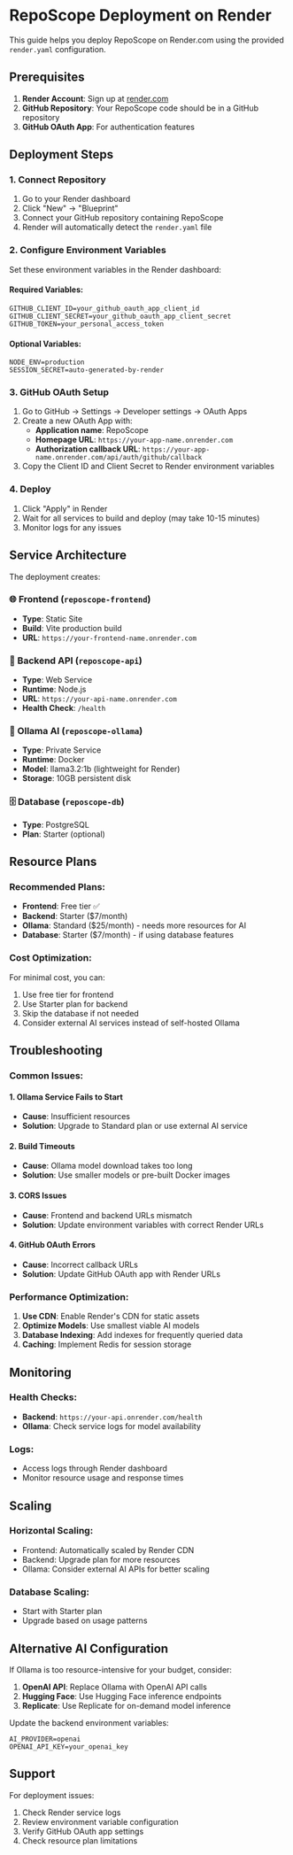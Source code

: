 # RepoScope Deployment on Render

This guide helps you deploy RepoScope on Render.com using the provided `render.yaml` configuration.

## Prerequisites

1. **Render Account**: Sign up at [render.com](https://render.com)
2. **GitHub Repository**: Your RepoScope code should be in a GitHub repository
3. **GitHub OAuth App**: For authentication features

## Deployment Steps

### 1. Connect Repository

1. Go to your Render dashboard
2. Click "New" → "Blueprint"
3. Connect your GitHub repository containing RepoScope
4. Render will automatically detect the `render.yaml` file

### 2. Configure Environment Variables

Set these environment variables in the Render dashboard:

#### Required Variables:
```
GITHUB_CLIENT_ID=your_github_oauth_app_client_id
GITHUB_CLIENT_SECRET=your_github_oauth_app_client_secret
GITHUB_TOKEN=your_personal_access_token
```

#### Optional Variables:
```
NODE_ENV=production
SESSION_SECRET=auto-generated-by-render
```

### 3. GitHub OAuth Setup

1. Go to GitHub → Settings → Developer settings → OAuth Apps
2. Create a new OAuth App with:
   - **Application name**: RepoScope
   - **Homepage URL**: `https://your-app-name.onrender.com`
   - **Authorization callback URL**: `https://your-app-name.onrender.com/api/auth/github/callback`
3. Copy the Client ID and Client Secret to Render environment variables

### 4. Deploy

1. Click "Apply" in Render
2. Wait for all services to build and deploy (may take 10-15 minutes)
3. Monitor logs for any issues

## Service Architecture

The deployment creates:

### 🌐 Frontend (`reposcope-frontend`)
- **Type**: Static Site
- **Build**: Vite production build
- **URL**: `https://your-frontend-name.onrender.com`

### 🔧 Backend API (`reposcope-api`)
- **Type**: Web Service
- **Runtime**: Node.js
- **URL**: `https://your-api-name.onrender.com`
- **Health Check**: `/health`

### 🤖 Ollama AI (`reposcope-ollama`)
- **Type**: Private Service
- **Runtime**: Docker
- **Model**: llama3.2:1b (lightweight for Render)
- **Storage**: 10GB persistent disk

### 🗄️ Database (`reposcope-db`)
- **Type**: PostgreSQL
- **Plan**: Starter (optional)

## Resource Plans

### Recommended Plans:

- **Frontend**: Free tier ✅
- **Backend**: Starter ($7/month)
- **Ollama**: Standard ($25/month) - needs more resources for AI
- **Database**: Starter ($7/month) - if using database features

### Cost Optimization:

For minimal cost, you can:
1. Use free tier for frontend
2. Use Starter plan for backend
3. Skip the database if not needed
4. Consider external AI services instead of self-hosted Ollama

## Troubleshooting

### Common Issues:

#### 1. Ollama Service Fails to Start
- **Cause**: Insufficient resources
- **Solution**: Upgrade to Standard plan or use external AI service

#### 2. Build Timeouts
- **Cause**: Ollama model download takes too long
- **Solution**: Use smaller models or pre-built Docker images

#### 3. CORS Issues
- **Cause**: Frontend and backend URLs mismatch
- **Solution**: Update environment variables with correct Render URLs

#### 4. GitHub OAuth Errors
- **Cause**: Incorrect callback URLs
- **Solution**: Update GitHub OAuth app with Render URLs

### Performance Optimization:

1. **Use CDN**: Enable Render's CDN for static assets
2. **Optimize Models**: Use smallest viable AI models
3. **Database Indexing**: Add indexes for frequently queried data
4. **Caching**: Implement Redis for session storage

## Monitoring

### Health Checks:
- **Backend**: `https://your-api.onrender.com/health`
- **Ollama**: Check service logs for model availability

### Logs:
- Access logs through Render dashboard
- Monitor resource usage and response times

## Scaling

### Horizontal Scaling:
- Frontend: Automatically scaled by Render CDN
- Backend: Upgrade plan for more resources
- Ollama: Consider external AI APIs for better scaling

### Database Scaling:
- Start with Starter plan
- Upgrade based on usage patterns

## Alternative AI Configuration

If Ollama is too resource-intensive for your budget, consider:

1. **OpenAI API**: Replace Ollama with OpenAI API calls
2. **Hugging Face**: Use Hugging Face inference endpoints
3. **Replicate**: Use Replicate for on-demand model inference

Update the backend environment variables:
```
AI_PROVIDER=openai
OPENAI_API_KEY=your_openai_key
```

## Support

For deployment issues:
1. Check Render service logs
2. Review environment variable configuration
3. Verify GitHub OAuth app settings
4. Check resource plan limitations
